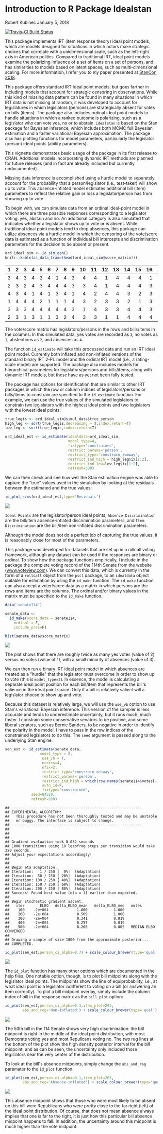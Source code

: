 Introduction to R Package Idealstan
================
Robert Kubinec
January 5, 2018

[![Travis-CI Build Status](https://travis-ci.org/saudiwin/idealstan.svg?branch=master)](https://travis-ci.org/saudiwin/idealstan)

This package implements IRT (item response theory) ideal point models, which are models designed for situations in which actors make strategic choices that correlate with a unidimensional scale, such as the left-right axis in American politics. Compared to traditional IRT, ideal point models examine the polarizing influence of a set of items on a set of persons, and has simlarities to models based on latent spaces, such as multi-dimensional scaling. For more information, I refer you to my paper presented at [StanCon 2018](http://mc-stan.org/events/stancon2018/).

This package offers standard IRT ideal point models, but goes farther in including models that account for strategic censoring in observations. While this kind of missing data pattern can be found in many situations in which IRT data is not missing at random, it was developed to account for legislatures in which legislators (persons) are strategically absent for votes on bills (items). The package also includes ordinal ideal point models to handle situations in which a ranked outcome is polarizing, such as a legislator who can vote yes, no or to abstain. `idealstan` is based on the Stan package for Bayesian inference, which includes both MCMC full Bayesian estimation and a faster variational Bayesian approximation. The package also has plotting functions for model parameters, particularly the legislator (person) ideal points (ability parameters).

This vignette demonstrates basic usage of the package in its first release to CRAN. Additional models incorporating dynamic IRT methods are planned for future releases (and in fact are already included but currently undocumented).

Missing data inference is accomplished using a hurdle model to separately account for the probability that a person/legislator (i.e., test-taker) will show up to vote. This absence-inflated model estimates additional bill (item) parameters to reflect the relative gain or loss a legislator/person has from showing up to vote.

To begin with, we can simulate data from an ordinal ideal-point model in which there are three possible responses corresponding to a legislator voting: yes, abstain and no. An additional category is also simulated that indicates whether a legislator shows up to vote or is absent. While traditional ideal point models tend to drop absences, this package can utilize absences via a hurdle model in which the censoring of the vote/score data is estimated as a function of individual bill intercepts and discrimination parameters for the decision to be absent or present.

``` r
ord_ideal_sim <- id_sim_gen()
knitr::kable(as_data_frame(head(ord_ideal_sim@score_matrix)))
```

|    1|    2|    3|    4|    5|    6|    7|    8|    9|   10|   11|   12|   13|   14|   15|   16|   17|   18|   19|   20|   21|   22|   23|   24|   25|   26|   27|   28|   29|   30|   31|   32|   33|   34|   35|   36|   37|   38|   39|   40|   41|   42|   43|   44|   45|   46|   47|   48|   49|   50|
|----:|----:|----:|----:|----:|----:|----:|----:|----:|----:|----:|----:|----:|----:|----:|----:|----:|----:|----:|----:|----:|----:|----:|----:|----:|----:|----:|----:|----:|----:|----:|----:|----:|----:|----:|----:|----:|----:|----:|----:|----:|----:|----:|----:|----:|----:|----:|----:|----:|----:|
|    3|    4|    3|    4|    3|    4|    1|    4|    3|    4|    4|    1|    4|    4|    4|    1|    4|    4|    3|    1|    4|    3|    4|    4|    4|    1|    4|    4|    3|    1|    4|    3|    4|    3|    3|    3|    1|    1|    3|    3|    2|    4|    4|    4|    1|    4|    4|    1|    4|    3|
|    2|    3|    2|    4|    3|    4|    4|    4|    3|    3|    4|    1|    4|    4|    4|    3|    4|    1|    4|    1|    1|    1|    4|    3|    4|    1|    1|    1|    4|    1|    4|    4|    4|    3|    2|    4|    1|    2|    4|    1|    4|    4|    3|    4|    4|    4|    4|    1|    4|    4|
|    4|    3|    4|    1|    4|    1|    3|    4|    1|    4|    2|    4|    4|    3|    2|    3|    1|    4|    1|    1|    4|    2|    3|    3|    2|    2|    4|    4|    1|    1|    4|    3|    4|    2|    3|    4|    2|    3|    1|    1|    1|    4|    1|    3|    3|    4|    3|    1|    4|    2|
|    1|    4|    4|    4|    2|    1|    1|    1|    4|    3|    2|    3|    3|    2|    1|    3|    2|    3|    1|    4|    2|    4|    3|    4|    1|    4|    3|    2|    3|    2|    1|    4|    4|    3|    1|    3|    2|    3|    4|    1|    4|    1|    1|    4|    4|    4|    3|    4|    1|    4|
|    3|    3|    3|    4|    4|    4|    4|    4|    3|    1|    4|    3|    3|    4|    4|    3|    3|    4|    4|    1|    1|    3|    4|    1|    4|    1|    4|    1|    2|    3|    4|    1|    4|    2|    3|    4|    1|    2|    1|    3|    3|    4|    4|    4|    1|    4|    4|    4|    4|    4|
|    2|    3|    1|    3|    1|    1|    3|    2|    4|    3|    3|    1|    1|    4|    4|    4|    3|    1|    1|    3|    2|    3|    1|    1|    3|    4|    1|    1|    4|    1|    4|    2|    3|    4|    4|    3|    1|    4|    1|    1|    4|    3|    4|    1|    4|    3|    4|    4|    2|    1|

The vote/score matrix has legislators/persons in the rows and bills/items in the columns. In this simulated data, yes votes are recorded as `3`, no votes as `1`, abstentions as `2`, and absences as `4`.

The function `id_estimate` will take this processed data and run an IRT ideal point model. Currently both inflated and non-inflated versions of the standard binary IRT 2-PL model and the ordinal IRT model (i.e., a rating-scale model) are supported. The package also includes models for hierarchical parameters for legislators/persons and bills/items, along with dynamic IRT models, but these have as yet not been fully tested.

The package has options for identification that are similar to other IRT packages in which the row or column indices of legislators/persons or bills/items to constrain are specified to the `id_estimate` function. For example, we can use the true values of the simulated legislators to constrain two legislators with the highest ideal points and two legislators with the lowest ideal points:

``` r
true_legis <- ord_ideal_sim@simul_data$true_person
high_leg <- sort(true_legis,decreasing = T,index.return=T)
low_leg <- sort(true_legis,index.return=T)

ord_ideal_est <- id_estimate(idealdata=ord_ideal_sim,
                             model_type=4,
                             fixtype='constrained',
                             restrict_params='person',
                             restrict_type='constrain_twoway',
                             restrict_ind_high = high_leg$ix[1:2],
                             restrict_ind_low=low_leg$ix[1:2],
                             refresh=500)
```

We can then check and see how well the Stan estimation engine was able to capture the "true" values used in the simulation by looking at the residuals between the estimated and the true values:

``` r
id_plot_sims(ord_ideal_est,type='Residuals')
```

![](README_files/figure-markdown_github/check_true-1.png)

`Ideal Points` are the legislator/person ideal points, `Absence Discrimination` are the bill/item absence-inflated discrimination parameters, and `Item Discrimination` are the bill/item non-inflated discrimination parameters.

Although the model does not do a perfect job of capturing the true values, it is reasonably close for most of the parameters.

This package was developed for datasets that are set up in a rollcall voting framework, although any dataset can be used if the responses are binary or ordinal. To show how the package functions empirically, I include in the package the complete voting record of the 114th Senate from the website (www.voteview.com). We can convert this data, which is currently in the form of a `rollcall` object from the `pscl` package, to an `idealdata` object suitable for estimation by using the `id_make` function. The `id_make` function can also accept a voter/score data as a matrix in which persons are the rows and items are the columns. The ordinal and/or binary values in the matrix must be specified to the `id_make` function.

``` r
data('senate114')

senate_data <-
  id_make(score_data = senate114,
    ordinal = F,
    include_pres=F)

hist(senate_data@score_matrix)
```

![](README_files/figure-markdown_github/use_senate-1.png)

The plot shows that there are roughly twice as many yes votes (value of 2) versus no votes (value of 1), with a small minority of absences (value of 3).

We can then run a binary IRT ideal point model in which absences are treated as a "hurdle" that the legislator must overcome in order to show up to vote (this is `model_type=2`). In essence, the model is calculating a separate ideal point position for each bill/item that represents the bill's salience in the ideal point space. Only if a bill is relatively salient will a legislator choose to show up and vote.

Because this dataset is relatively large, we will use the `use_vb` option to use Stan's variational Bayesian inference. This version of the sampler is less accurate and tends to underestimate uncertainty, but it runs much, much faster. I constrain some conservative senators to be positive, and some liberal senators, such as Bernie Sanders, to be negative in order to identify the polarity in the model. I have to pass in the row indices of the constrained legislators to do this. The `seed` argument is passed along to the underlying Stan engine.

``` r
sen_est <- id_estimate(senate_data,
                model_type = 2,
                 use_vb = T,
                 ncores=4,
                 nfix=2,
                 restrict_type='constrain_oneway',
                 restrict_params='person',
                 restrict_ind_high = which(row.names(senate114$votes[-1,])=='SASSE (R NE)'),
                 auto_id=F,
                 fixtype='constrained',
            seed=84520,
            refresh=500)
```

    ## ------------------------------------------------------------
    ## EXPERIMENTAL ALGORITHM:
    ##   This procedure has not been thoroughly tested and may be unstable
    ##   or buggy. The interface is subject to change.
    ## ------------------------------------------------------------
    ## 
    ## 
    ## 
    ## Gradient evaluation took 0.032 seconds
    ## 1000 transitions using 10 leapfrog steps per transition would take 320 seconds.
    ## Adjust your expectations accordingly!
    ## 
    ## 
    ## Begin eta adaptation.
    ## Iteration:   1 / 250 [  0%]  (Adaptation)
    ## Iteration:  50 / 250 [ 20%]  (Adaptation)
    ## Iteration: 100 / 250 [ 40%]  (Adaptation)
    ## Iteration: 150 / 250 [ 60%]  (Adaptation)
    ## Iteration: 200 / 250 [ 80%]  (Adaptation)
    ## Success! Found best value [eta = 1] earlier than expected.
    ## 
    ## Begin stochastic gradient ascent.
    ##   iter       ELBO   delta_ELBO_mean   delta_ELBO_med   notes 
    ##    100    -2e+004             1.000            1.000
    ##    200    -2e+004             0.509            1.000
    ##    300    -2e+004             0.341            0.019
    ##    400    -2e+004             0.257            0.019
    ##    500    -2e+004             0.205            0.005   MEDIAN ELBO CONVERGED
    ## 
    ## Drawing a sample of size 1000 from the approximate posterior... 
    ## COMPLETED.

``` r
id_plot(sen_est,person_ci_alpha=0.7) + scale_colour_brewer(type='qual')
```

![](README_files/figure-markdown_github/run_114_model-1.png)

The `id_plot` function has many other options which are documented in the help files. One notable option, though, is to plot bill midpoints along with the legislator ideal points. The midpoints show the line of equiprobability, i.e., at what ideal point is a legislator indifferent to voting on a bill (or answering an item correctly). To plot a bill midpoint overlay, simply include the column index of bill in the response matrix as the `bill_plot` option:

``` r
id_plot(sen_est,person_ci_alpha=0.1,item_plot=205,
        abs_and_reg='Non-inflated') + scale_colour_brewer(type='qual')
```

![](README_files/figure-markdown_github/bill_plot-1.png)

The 50th bill in the 114 Senate shows very high discrimination: the bill midpoint is right in the middle of the ideal point distribution, with most Democrats voting yes and most Repulicans voting no. The two rug lines at the bottom of the plot show the high density posterior interval for the bill midpoint, and as can be seen, the uncertainty only included those legislators near the very center of the distribution.

To look at the bill's absence midpoints, simply change the `abs_and_reg` paramater to the `id_plot` function:

``` r
id_plot(sen_est,person_ci_alpha=0.1,item_plot=205,
        abs_and_reg='Absence-inflated') + scale_colour_brewer(type='qual')
```

![](README_files/figure-markdown_github/abs_bill_plot-1.png)

This absence midpoint shows that those who were most likely to be absent on this bill were Republicans who were pretty close to the far right (left) of the ideal point distribution. Of course, that does not mean absence always implies that one is far to the right, it is just how this particular bill absence midpoint happens to fall. In addition, the uncertainty around this midpoint is much higher than the vote midpoint.
